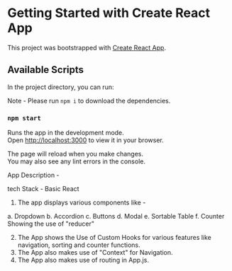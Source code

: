 # Getting Started with Create React App

This project was bootstrapped with [Create React App](https://github.com/facebook/create-react-app).

## Available Scripts

In the project directory, you can run:

Note - Please run `npm i` to download the dependencies.

### `npm start`

Runs the app in the development mode.\
Open [http://localhost:3000](http://localhost:3000) to view it in your browser.

The page will reload when you make changes.\
You may also see any lint errors in the console.

App Description -

tech Stack - Basic React

1. The app displays various components like -

a. Dropdown
b. Accordion
c. Buttons
d. Modal
e. Sortable Table
f. Counter Showing the use of "reducer"

2. The App shows the Use of Custom Hooks for various features like navigation, sorting and counter functions.
3. The App also makes use of "Context" for Navigation.
4. The App also makes use of routing in App.js.
